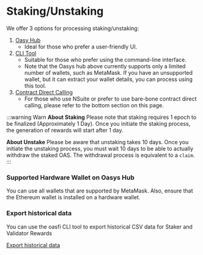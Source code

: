 # Staking/Unstaking
We offer 3 options for processing staking/unstaking:

1. [Oasy Hub](/docs/staking/stake-oasys/1-2-stake-hub)
    - Ideal for those who prefer a user-friendly UI.
2. [CLI Tool](/docs/staking/stake-oasys/1-3-stake-cli)
    - Suitable for those who prefer using the command-line interface.
    - Note that the Oasys hub above currently supports only a limited number of wallets, such as MetaMask. If you have an unsupported wallet, but it can extract your wallet details, you can process using this tool.
3. [Contract Direct Calling](/docs/staking/stake-oasys/1-4-stake-contract)
    - For those who use NSuite or prefer to use bare-bone contract direct calling, please refer to the bottom section on this page.

:::warning Warn
**About Staking**
Please note that staking requires 1 epoch to be finalized (Approximately 1 Day). Once you initiate the staking process, the generation of rewards will start after 1 day.

**About Unstake**
Please be aware that unstaking takes 10 days. Once you initiate the unstaking process, you must wait 10 days to be able to actually withdraw the staked OAS. The withdrawal process is equivalent to a `claim`.
:::

### Supported Hardware Wallet on Oasys Hub
You can use all wallets that are supported by MetaMask. Also, ensure that the Ethereum wallet is installed on a hardware wallet.

### Export historical data
You can use the oasfi CLI tool to export historical CSV data for Staker and Validator Rewards

[Export historical data](/docs/staking/stake-oasys/1-5-export-csv)
